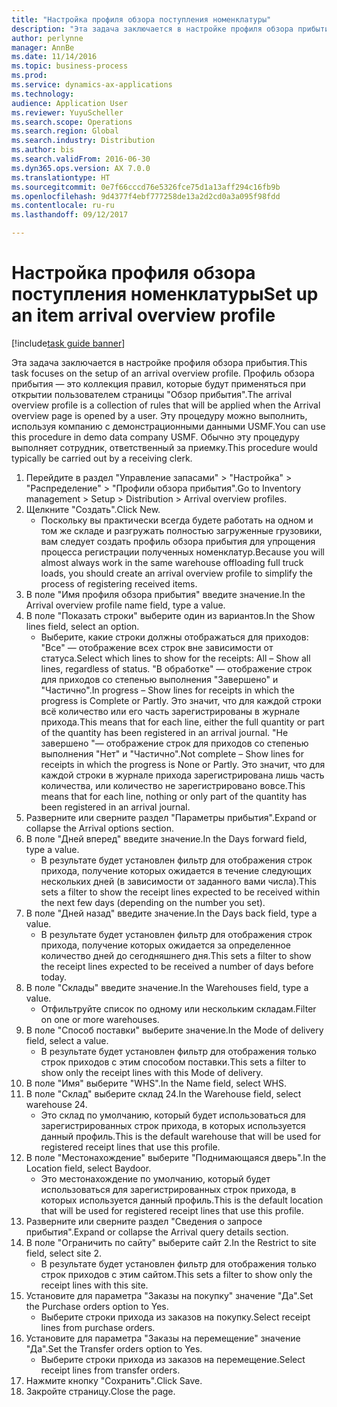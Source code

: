 ```yaml
---
title: "Настройка профиля обзора поступления номенклатуры"
description: "Эта задача заключается в настройке профиля обзора прибытия."
author: perlynne
manager: AnnBe
ms.date: 11/14/2016
ms.topic: business-process
ms.prod: 
ms.service: dynamics-ax-applications
ms.technology: 
audience: Application User
ms.reviewer: YuyuScheller
ms.search.scope: Operations
ms.search.region: Global
ms.search.industry: Distribution
ms.author: bis
ms.search.validFrom: 2016-06-30
ms.dyn365.ops.version: AX 7.0.0
ms.translationtype: HT
ms.sourcegitcommit: 0e7f66cccd76e5326fce75d1a13aff294c16fb9b
ms.openlocfilehash: 9d4377f4ebf777258de13a2d2cd0a3a095f98fdd
ms.contentlocale: ru-ru
ms.lasthandoff: 09/12/2017

---
```

# <a name="set-up-an-item-arrival-overview-profile"></a><span data-ttu-id="59bff-103">Настройка профиля обзора поступления номенклатуры</span><span class="sxs-lookup"><span data-stu-id="59bff-103">Set up an item arrival overview profile</span></span>

[!include[task guide banner](../../includes/task-guide-banner.md)]

<span data-ttu-id="59bff-104">Эта задача заключается в настройке профиля обзора прибытия.</span><span class="sxs-lookup"><span data-stu-id="59bff-104">This task focuses on the setup of an arrival overview profile.</span></span> <span data-ttu-id="59bff-105">Профиль обзора прибытия — это коллекция правил, которые будут применяться при открытии пользователем страницы "Обзор прибытия".</span><span class="sxs-lookup"><span data-stu-id="59bff-105">The arrival overview profile is a collection of rules that will be applied when the Arrival overview page is opened by a user.</span></span> <span data-ttu-id="59bff-106">Эту процедуру можно выполнить, используя компанию с демонстрационными данными USMF.</span><span class="sxs-lookup"><span data-stu-id="59bff-106">You can use this procedure in demo data company USMF.</span></span> <span data-ttu-id="59bff-107">Обычно эту процедуру выполняет сотрудник, ответственный за приемку.</span><span class="sxs-lookup"><span data-stu-id="59bff-107">This procedure would typically be carried out by a receiving clerk.</span></span>





1. <span data-ttu-id="59bff-108">Перейдите в раздел "Управление запасами" > "Настройка" > "Распределение" > "Профили обзора прибытия".</span><span class="sxs-lookup"><span data-stu-id="59bff-108">Go to Inventory management > Setup > Distribution > Arrival overview profiles.</span></span>
2. <span data-ttu-id="59bff-109">Щелкните "Создать".</span><span class="sxs-lookup"><span data-stu-id="59bff-109">Click New.</span></span>
    * <span data-ttu-id="59bff-110">Поскольку вы практически всегда будете работать на одном и том же складе и разгружать полностью загруженные грузовики, вам следует создать профиль обзора прибытия для упрощения процесса регистрации полученных номенклатур.</span><span class="sxs-lookup"><span data-stu-id="59bff-110">Because you will almost always work in the same warehouse offloading full truck loads, you should create an arrival overview profile to simplify the process of registering received items.</span></span>  
3. <span data-ttu-id="59bff-111">В поле "Имя профиля обзора прибытия" введите значение.</span><span class="sxs-lookup"><span data-stu-id="59bff-111">In the Arrival overview profile name field, type a value.</span></span>
4. <span data-ttu-id="59bff-112">В поле "Показать строки" выберите один из вариантов.</span><span class="sxs-lookup"><span data-stu-id="59bff-112">In the Show lines field, select an option.</span></span>
    * <span data-ttu-id="59bff-113">Выберите, какие строки должны отображаться для приходов:   "Все" — отображение всех строк вне зависимости от статуса.</span><span class="sxs-lookup"><span data-stu-id="59bff-113">Select which lines to show for the receipts:   All – Show all lines, regardless of status.</span></span>   <span data-ttu-id="59bff-114">"В обработке" — отображение строк для приходов со степенью выполнения "Завершено" и "Частично".</span><span class="sxs-lookup"><span data-stu-id="59bff-114">In progress – Show lines for receipts in which the progress is Complete or Partly.</span></span> <span data-ttu-id="59bff-115">Это значит, что для каждой строки всё количество или его часть зарегистрированы в журнале прихода.</span><span class="sxs-lookup"><span data-stu-id="59bff-115">This means that for each line, either the full quantity or part of the quantity has been registered in an arrival journal.</span></span>   <span data-ttu-id="59bff-116">"Не завершено "— отображение строк для приходов со степенью выполнения "Нет" и "Частично".</span><span class="sxs-lookup"><span data-stu-id="59bff-116">Not complete – Show lines for receipts in which the progress is None or Partly.</span></span> <span data-ttu-id="59bff-117">Это значит, что для каждой строки в журнале прихода зарегистрирована лишь часть количества, или количество не зарегистрировано вовсе.</span><span class="sxs-lookup"><span data-stu-id="59bff-117">This means that for each line, nothing or only part of the quantity has been registered in an arrival journal.</span></span>  
5. <span data-ttu-id="59bff-118">Разверните или сверните раздел "Параметры прибытия".</span><span class="sxs-lookup"><span data-stu-id="59bff-118">Expand or collapse the Arrival options section.</span></span>
6. <span data-ttu-id="59bff-119">В поле "Дней вперед" введите значение.</span><span class="sxs-lookup"><span data-stu-id="59bff-119">In the Days forward field, type a value.</span></span>
    * <span data-ttu-id="59bff-120">В результате будет установлен фильтр для отображения строк прихода, получение которых ожидается в течение следующих нескольких дней (в зависимости от заданного вами числа).</span><span class="sxs-lookup"><span data-stu-id="59bff-120">This sets a filter to show the receipt lines expected to be received within the next few days (depending on the number you set).</span></span>  
7. <span data-ttu-id="59bff-121">В поле "Дней назад" введите значение.</span><span class="sxs-lookup"><span data-stu-id="59bff-121">In the Days back field, type a value.</span></span>
    * <span data-ttu-id="59bff-122">В результате будет установлен фильтр для отображения строк прихода, получение которых ожидается за определенное количество дней до сегодняшнего дня.</span><span class="sxs-lookup"><span data-stu-id="59bff-122">This sets a filter to show the receipt lines expected to be received a number of days before today.</span></span>  
8. <span data-ttu-id="59bff-123">В поле "Склады" введите значение.</span><span class="sxs-lookup"><span data-stu-id="59bff-123">In the Warehouses field, type a value.</span></span>
    * <span data-ttu-id="59bff-124">Отфильтруйте список по одному или нескольким складам.</span><span class="sxs-lookup"><span data-stu-id="59bff-124">Filter on one or more warehouses.</span></span>  
9. <span data-ttu-id="59bff-125">В поле "Способ поставки" выберите значение.</span><span class="sxs-lookup"><span data-stu-id="59bff-125">In the Mode of delivery field, select a value.</span></span>
    * <span data-ttu-id="59bff-126">В результате будет установлен фильтр для отображения только строк приходов с этим способом поставки.</span><span class="sxs-lookup"><span data-stu-id="59bff-126">This sets a filter to show only the receipt lines with this Mode of delivery.</span></span>  
10. <span data-ttu-id="59bff-127">В поле "Имя" выберите "WHS".</span><span class="sxs-lookup"><span data-stu-id="59bff-127">In the Name field, select WHS.</span></span>
11. <span data-ttu-id="59bff-128">В поле "Склад" выберите склад 24.</span><span class="sxs-lookup"><span data-stu-id="59bff-128">In the Warehouse field, select warehouse 24.</span></span>
    * <span data-ttu-id="59bff-129">Это склад по умолчанию, который будет использоваться для зарегистрированных строк прихода, в которых используется данный профиль.</span><span class="sxs-lookup"><span data-stu-id="59bff-129">This is the default warehouse that will be used for registered receipt lines that use this profile.</span></span>  
12. <span data-ttu-id="59bff-130">В поле "Местонахождение" выберите "Поднимающаяся дверь".</span><span class="sxs-lookup"><span data-stu-id="59bff-130">In the Location field, select Baydoor.</span></span>
    * <span data-ttu-id="59bff-131">Это местонахождение по умолчанию, который будет использоваться для зарегистрированных строк прихода, в которых используется данный профиль.</span><span class="sxs-lookup"><span data-stu-id="59bff-131">This is the default location that will be used for registered receipt lines that use this profile.</span></span>  
13. <span data-ttu-id="59bff-132">Разверните или сверните раздел "Сведения о запросе прибытия".</span><span class="sxs-lookup"><span data-stu-id="59bff-132">Expand or collapse the Arrival query details section.</span></span>
14. <span data-ttu-id="59bff-133">В поле "Ограничить по сайту" выберите сайт 2.</span><span class="sxs-lookup"><span data-stu-id="59bff-133">In the Restrict to site field, select site 2.</span></span>
    * <span data-ttu-id="59bff-134">В результате будет установлен фильтр для отображения только строк приходов с этим сайтом.</span><span class="sxs-lookup"><span data-stu-id="59bff-134">This sets a filter to show only the receipt lines with this site.</span></span>  
15. <span data-ttu-id="59bff-135">Установите для параметра "Заказы на покупку" значение "Да".</span><span class="sxs-lookup"><span data-stu-id="59bff-135">Set the Purchase orders option to Yes.</span></span>
    * <span data-ttu-id="59bff-136">Выберите строки прихода из заказов на покупку.</span><span class="sxs-lookup"><span data-stu-id="59bff-136">Select receipt lines from purchase orders.</span></span>  
16. <span data-ttu-id="59bff-137">Установите для параметра "Заказы на перемещение" значение "Да".</span><span class="sxs-lookup"><span data-stu-id="59bff-137">Set the Transfer orders option to Yes.</span></span>
    * <span data-ttu-id="59bff-138">Выберите строки прихода из заказов на перемещение.</span><span class="sxs-lookup"><span data-stu-id="59bff-138">Select receipt lines from transfer orders.</span></span>  
17. <span data-ttu-id="59bff-139">Нажмите кнопку "Сохранить".</span><span class="sxs-lookup"><span data-stu-id="59bff-139">Click Save.</span></span>
18. <span data-ttu-id="59bff-140">Закройте страницу.</span><span class="sxs-lookup"><span data-stu-id="59bff-140">Close the page.</span></span>

